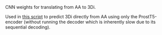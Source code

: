 CNN weights for translating from AA to 3Di.

Used in [this script](https://github.com/mheinzinger/ProstT5/blob/main/scripts/predict_3Di_encoderOnly.py) to predict 3Di directly from AA using only the ProstT5-encoder (without running the decoder which is inherently slow due to its sequential decoding).

